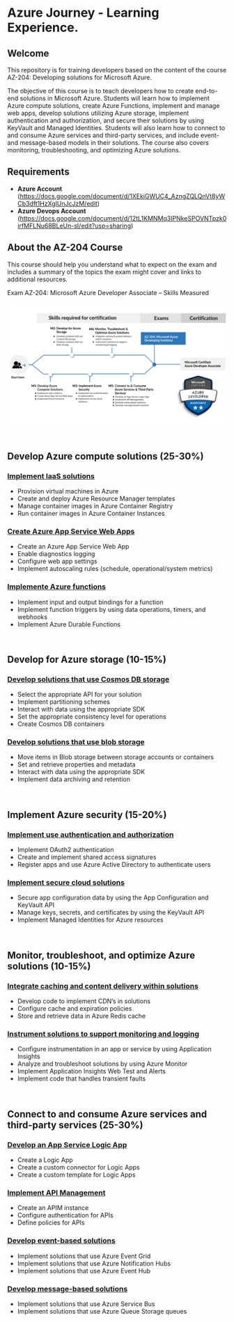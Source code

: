 # Azure Journey - Learning Experience.

## Welcome

This repository is for training developers based on the content of the course AZ-204: Developing solutions for Microsoft Azure.

The objective of this course is to teach developers how to create end-to-end solutions in Microsoft Azure. Students will learn how to implement Azure compute solutions, create Azure Functions, implement and manage web apps, develop solutions utilizing Azure storage, implement authentication and authorization, and secure their solutions by using KeyVault and Managed Identities. Students will also learn how to connect to and consume Azure services and third-party services, and include event- and message-based models in their solutions. The course also covers monitoring, troubleshooting, and optimizing Azure solutions.

## Requirements

- **Azure Account** (https://docs.google.com/document/d/1XEkiGWUC4_AzngZQLQnVt8yWCb3dft1HzXglUnJcJzM/edit)
- **Azure Devops Account** (https://docs.google.com/document/d/12tL1KMNMq3IPNkeSPOVNTpzk0irfMFLNu68BLeUn-sI/edit?usp=sharing)

## About the AZ-204 Course

This course should help you understand what to expect on the exam and includes a summary of the topics the exam might cover and links to additional resources.

Exam AZ-204: Microsoft Azure Developer Associate – Skills Measured

![alt text](images/az204_skills.png)

<br>

## Develop Azure compute solutions (25-30%)

### [Implement IaaS solutions](https://github.com/airan-tw/azure_training/blob/main/M1/Implement%20Iaas%20solutions/README.md)

  * Provision virtual machines in Azure
  * Create and deploy Azure Resource Manager templates
  * Manage container images in Azure Container Registry
  * Run container images in Azure Container Instances

### [Create Azure App Service Web Apps](https://github.com/airan-tw/azure_training/blob/main/M1/Create%20Azure%20App%20Service%20Web%20Apps/README.md)

  * Create an Azure App Service Web App
  * Enable diagnostics logging
  * Configure web app settings
  * Implement autoscaling rules (schedule, operational/system metrics)

### [Implemente Azure functions](https://github.com/airan-tw/azure_training/blob/main/M1/Implement%20Azure%20functions/README.md)

  * Implement input and output bindings for a function
  * Implement function triggers by using data operations, timers, and webhooks
  * Implement Azure Durable Functions

<br>

## Develop for Azure storage (10-15%)

### [Develop solutions that use Cosmos DB storage](https://github.com/airan-tw/azure_training/blob/main/M2/Develop%20solutions%20that%20use%20Cosmos%20DB%20storage/README.md)

  * Select the appropriate API for your solution
  * Implement partitioning schemes
  * Interact with data using the appropriate SDK
  * Set the appropriate consistency level for operations
  * Create Cosmos DB containers

### [Develop solutions that use blob storage](https://github.com/airan-tw/azure_training/blob/main/M2/Develop%20solutions%20that%20use%20blob%20storage/README.md)

  * Move items in Blob storage between storage accounts or containers
  * Set and retrieve properties and metadata
  * Interact with data using the appropriate SDK
  * Implement data archiving and retention

<br>

## Implement Azure security (15-20%)

### [Implement use authentication and authorization](https://github.com/airan-tw/azure_training/blob/main/M3/Implement%20use%20authentication%20and%20authorization/README.md)

  * Implement OAuth2 authentication
  * Create and implement shared access signatures
  * Register apps and use Azure Active Directory to authenticate users

### [Implement secure cloud solutions](https://github.com/airan-tw/azure_training/blob/main/M3/Implement%20secure%20cloud%20solutions/README.md)

  * Secure app configuration data by using the App Configuration and KeyVault API
  * Manage keys, secrets, and certificates by using the KeyVault API
  * Implement Managed Identities for Azure resources

<br>

## Monitor, troubleshoot, and optimize Azure solutions (10-15%)

### [Integrate caching and content delivery within solutions](https://github.com/airan-tw/azure_training/blob/main/M4/Integrate%20caching%20and%20content%20delivery%20within%20solutions/README.md)

  * Develop code to implement CDN’s in solutions
  * Configure cache and expiration policies
  * Store and retrieve data in Azure Redis cache

### [Instrument solutions to support monitoring and logging](https://github.com/airan-tw/azure_training/blob/main/M4/Instrument%20solutions%20to%20support%20monitoring%20and%20logging/README.md)

  * Configure instrumentation in an app or service by using Application Insights
  * Analyze and troubleshoot solutions by using Azure Monitor
  * Implement Application Insights Web Test and Alerts
  * Implement code that handles transient faults

<br>

## Connect to and consume Azure services and third-party services (25-30%)

### [Develop an App Service Logic App](https://github.com/airan-tw/azure_training/blob/main/M5/Develop%20an%20App%20Service%20Logic%20App/README.md)

  * Create a Logic App
  * Create a custom connector for Logic Apps
  * Create a custom template for Logic Apps

### [Implement API Management](https://github.com/airan-tw/azure_training/blob/main/M5/Implement%20API%20Management/README.md)

  * Create an APIM instance
  * Configure authentication for APIs
  * Define policies for APIs

### [Develop event-based solutions](https://github.com/airan-tw/azure_training/blob/main/M5/Develop%20event-based%20solutions/README.md)

  * Implement solutions that use Azure Event Grid
  * Implement solutions that use Azure Notification Hubs
  * Implement solutions that use Azure Event Hub

### [Develop message-based solutions](https://github.com/airan-tw/azure_training/blob/main/M5/Develop%20message-based%20solutions/README.md)

  * Implement solutions that use Azure Service Bus
  * Implement solutions that use Azure Queue Storage queues
